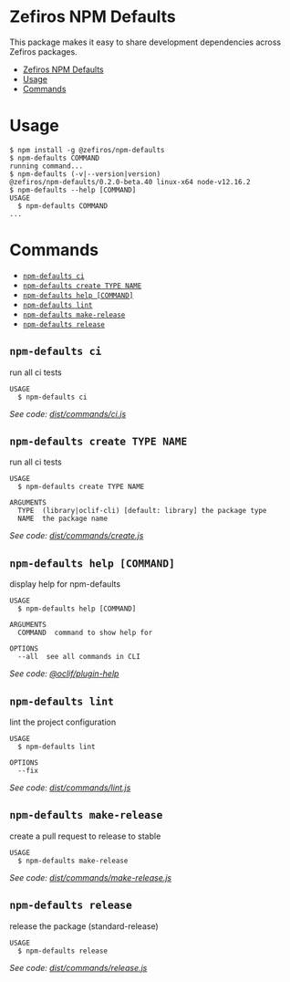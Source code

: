 # Zefiros NPM Defaults
This package makes it easy to share development dependencies across Zefiros packages.

<!-- toc -->
* [Zefiros NPM Defaults](#zefiros-npm-defaults)
* [Usage](#usage)
* [Commands](#commands)
<!-- tocstop -->
# Usage
<!-- usage -->
```sh-session
$ npm install -g @zefiros/npm-defaults
$ npm-defaults COMMAND
running command...
$ npm-defaults (-v|--version|version)
@zefiros/npm-defaults/0.2.0-beta.40 linux-x64 node-v12.16.2
$ npm-defaults --help [COMMAND]
USAGE
  $ npm-defaults COMMAND
...
```
<!-- usagestop -->
# Commands
<!-- commands -->
* [`npm-defaults ci`](#npm-defaults-ci)
* [`npm-defaults create TYPE NAME`](#npm-defaults-create-type-name)
* [`npm-defaults help [COMMAND]`](#npm-defaults-help-command)
* [`npm-defaults lint`](#npm-defaults-lint)
* [`npm-defaults make-release`](#npm-defaults-make-release)
* [`npm-defaults release`](#npm-defaults-release)

## `npm-defaults ci`

run all ci tests

```
USAGE
  $ npm-defaults ci
```

_See code: [dist/commands/ci.js](https://github.com/Zefiros-Software/npm-defaults/blob/v0.2.0-beta.40/dist/commands/ci.js)_

## `npm-defaults create TYPE NAME`

run all ci tests

```
USAGE
  $ npm-defaults create TYPE NAME

ARGUMENTS
  TYPE  (library|oclif-cli) [default: library] the package type
  NAME  the package name
```

_See code: [dist/commands/create.js](https://github.com/Zefiros-Software/npm-defaults/blob/v0.2.0-beta.40/dist/commands/create.js)_

## `npm-defaults help [COMMAND]`

display help for npm-defaults

```
USAGE
  $ npm-defaults help [COMMAND]

ARGUMENTS
  COMMAND  command to show help for

OPTIONS
  --all  see all commands in CLI
```

_See code: [@oclif/plugin-help](https://github.com/oclif/plugin-help/blob/v2.2.3/src/commands/help.ts)_

## `npm-defaults lint`

lint the project configuration

```
USAGE
  $ npm-defaults lint

OPTIONS
  --fix
```

_See code: [dist/commands/lint.js](https://github.com/Zefiros-Software/npm-defaults/blob/v0.2.0-beta.40/dist/commands/lint.js)_

## `npm-defaults make-release`

create a pull request to release to stable

```
USAGE
  $ npm-defaults make-release
```

_See code: [dist/commands/make-release.js](https://github.com/Zefiros-Software/npm-defaults/blob/v0.2.0-beta.40/dist/commands/make-release.js)_

## `npm-defaults release`

release the package (standard-release)

```
USAGE
  $ npm-defaults release
```

_See code: [dist/commands/release.js](https://github.com/Zefiros-Software/npm-defaults/blob/v0.2.0-beta.40/dist/commands/release.js)_
<!-- commandsstop -->

